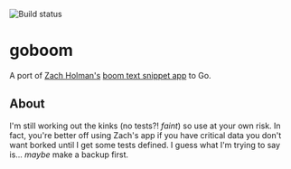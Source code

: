 ![Build status](https://travis-ci.org/jamesmillerio/goboom.svg?branch=master)

# goboom
A port of [Zach Holman's](http://zachholman.com/) [boom text snippet app](https://github.com/holman/boom) to Go.

## About
I'm still working out the kinks (no tests?! *faint*) so use at your own risk. In fact, you're better off using Zach's app if you have critical data you don't want borked until I get some tests defined. I guess what I'm trying to say is... *maybe* make a backup first.
